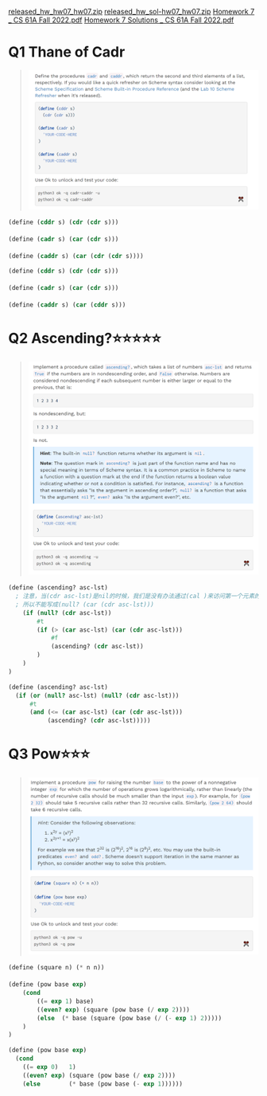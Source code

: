 [released_hw_hw07_hw07.zip](https://www.yuque.com/attachments/yuque/0/2023/zip/12393765/1672909542536-7a507bd1-ea4f-49ac-acf2-e588b606d0ca.zip)
[released_hw_sol-hw07_hw07.zip](https://www.yuque.com/attachments/yuque/0/2023/zip/12393765/1672909542503-165164c3-8aba-4cd9-aa67-821f2a539e7d.zip)
[Homework 7 _ CS 61A Fall 2022.pdf](https://www.yuque.com/attachments/yuque/0/2023/pdf/12393765/1672909541244-1e129e39-3cce-4744-af93-bfccadb804ce.pdf)
[Homework 7 Solutions _ CS 61A Fall 2022.pdf](https://www.yuque.com/attachments/yuque/0/2023/pdf/12393765/1672909541412-7fe466fc-6ad1-4e51-845e-ef2e59feb9c7.pdf)


# Q1 Thane of Cadr
> ![image.png](Homework_07__Scheme.assets/20230302_1020168254.png)

```scheme
(define (cddr s) (cdr (cdr s)))

(define (cadr s) (car (cdr s)))

(define (caddr s) (car (cdr (cdr s))))
```
```scheme
(define (cddr s) (cdr (cdr s)))

(define (cadr s) (car (cdr s)))

(define (caddr s) (car (cddr s)))
```

# Q2 Ascending?⭐⭐⭐⭐⭐
> ![image.png](Homework_07__Scheme.assets/20230302_1020163449.png)

```scheme
(define (ascending? asc-lst)
  ; 注意，当(cdr asc-lst)是nil的时候，我们是没有办法通过(cal )来访问第一个元素的
  ; 所以不能写成(null? (car (cdr asc-lst)))
    (if (null? (cdr asc-lst))
        #t
        (if (> (car asc-lst) (car (cdr asc-lst)))
            #f
            (ascending? (cdr asc-lst))
        )
    )
)
```
```scheme
(define (ascending? asc-lst)
  (if (or (null? asc-lst) (null? (cdr asc-lst)))
      #t
      (and (<= (car asc-lst) (car (cdr asc-lst)))
           (ascending? (cdr asc-lst)))))
```


# Q3 Pow⭐⭐⭐
> ![image.png](Homework_07__Scheme.assets/20230302_1020162833.png)

```scheme
(define (square n) (* n n))

(define (pow base exp)
    (cond
        ((= exp 1) base)
        ((even? exp) (square (pow base (/ exp 2))))
        (else  (* base (square (pow base (/ (- exp 1) 2)))))
    )
)
```
```scheme
(define (pow base exp)
  (cond 
    ((= exp 0)   1)
    ((even? exp) (square (pow base (/ exp 2))))
    (else        (* base (pow base (- exp 1))))))

```
